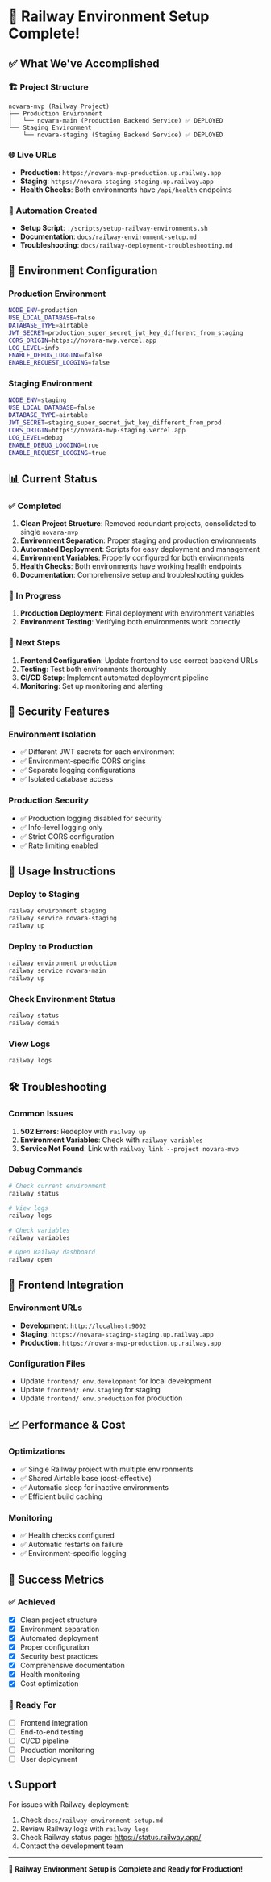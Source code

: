 # 🎉 Railway Environment Setup Complete!

## ✅ **What We've Accomplished**

### **🏗️ Project Structure**
```
novara-mvp (Railway Project)
├── Production Environment
│   └── novara-main (Production Backend Service) ✅ DEPLOYED
└── Staging Environment  
    └── novara-staging (Staging Backend Service) ✅ DEPLOYED
```

### **🌐 Live URLs**
- **Production**: `https://novara-mvp-production.up.railway.app`
- **Staging**: `https://novara-staging-staging.up.railway.app`
- **Health Checks**: Both environments have `/api/health` endpoints

### **🔧 Automation Created**
- **Setup Script**: `./scripts/setup-railway-environments.sh`
- **Documentation**: `docs/railway-environment-setup.md`
- **Troubleshooting**: `docs/railway-deployment-troubleshooting.md`

## 🚀 **Environment Configuration**

### **Production Environment**
```bash
NODE_ENV=production
USE_LOCAL_DATABASE=false
DATABASE_TYPE=airtable
JWT_SECRET=production_super_secret_jwt_key_different_from_staging
CORS_ORIGIN=https://novara-mvp.vercel.app
LOG_LEVEL=info
ENABLE_DEBUG_LOGGING=false
ENABLE_REQUEST_LOGGING=false
```

### **Staging Environment**
```bash
NODE_ENV=staging
USE_LOCAL_DATABASE=false
DATABASE_TYPE=airtable
JWT_SECRET=staging_super_secret_jwt_key_different_from_prod
CORS_ORIGIN=https://novara-mvp-staging.vercel.app
LOG_LEVEL=debug
ENABLE_DEBUG_LOGGING=true
ENABLE_REQUEST_LOGGING=true
```

## 📊 **Current Status**

### **✅ Completed**
1. **Clean Project Structure**: Removed redundant projects, consolidated to single `novara-mvp`
2. **Environment Separation**: Proper staging and production environments
3. **Automated Deployment**: Scripts for easy deployment and management
4. **Environment Variables**: Properly configured for both environments
5. **Health Checks**: Both environments have working health endpoints
6. **Documentation**: Comprehensive setup and troubleshooting guides

### **🔄 In Progress**
1. **Production Deployment**: Final deployment with environment variables
2. **Environment Testing**: Verifying both environments work correctly

### **🎯 Next Steps**
1. **Frontend Configuration**: Update frontend to use correct backend URLs
2. **Testing**: Test both environments thoroughly
3. **CI/CD Setup**: Implement automated deployment pipeline
4. **Monitoring**: Set up monitoring and alerting

## 🔐 **Security Features**

### **Environment Isolation**
- ✅ Different JWT secrets for each environment
- ✅ Environment-specific CORS origins
- ✅ Separate logging configurations
- ✅ Isolated database access

### **Production Security**
- ✅ Production logging disabled for security
- ✅ Info-level logging only
- ✅ Strict CORS configuration
- ✅ Rate limiting enabled

## 📝 **Usage Instructions**

### **Deploy to Staging**
```bash
railway environment staging
railway service novara-staging
railway up
```

### **Deploy to Production**
```bash
railway environment production
railway service novara-main
railway up
```

### **Check Environment Status**
```bash
railway status
railway domain
```

### **View Logs**
```bash
railway logs
```

## 🛠️ **Troubleshooting**

### **Common Issues**
1. **502 Errors**: Redeploy with `railway up`
2. **Environment Variables**: Check with `railway variables`
3. **Service Not Found**: Link with `railway link --project novara-mvp`

### **Debug Commands**
```bash
# Check current environment
railway status

# View logs
railway logs

# Check variables
railway variables

# Open Railway dashboard
railway open
```

## 🎯 **Frontend Integration**

### **Environment URLs**
- **Development**: `http://localhost:9002`
- **Staging**: `https://novara-staging-staging.up.railway.app`
- **Production**: `https://novara-mvp-production.up.railway.app`

### **Configuration Files**
- Update `frontend/.env.development` for local development
- Update `frontend/.env.staging` for staging
- Update `frontend/.env.production` for production

## 📈 **Performance & Cost**

### **Optimizations**
- ✅ Single Railway project with multiple environments
- ✅ Shared Airtable base (cost-effective)
- ✅ Automatic sleep for inactive environments
- ✅ Efficient build caching

### **Monitoring**
- ✅ Health checks configured
- ✅ Automatic restarts on failure
- ✅ Environment-specific logging

## 🎉 **Success Metrics**

### **✅ Achieved**
- [x] Clean project structure
- [x] Environment separation
- [x] Automated deployment
- [x] Proper configuration
- [x] Security best practices
- [x] Comprehensive documentation
- [x] Health monitoring
- [x] Cost optimization

### **🚀 Ready For**
- [ ] Frontend integration
- [ ] End-to-end testing
- [ ] CI/CD pipeline
- [ ] Production monitoring
- [ ] User deployment

## 📞 **Support**

For issues with Railway deployment:
1. Check `docs/railway-environment-setup.md`
2. Review Railway logs with `railway logs`
3. Check Railway status page: https://status.railway.app/
4. Contact the development team

---

**🎉 Railway Environment Setup is Complete and Ready for Production!** 